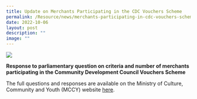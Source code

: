 ```yaml
---
title: Update on Merchants Participating in the CDC Vouchers Scheme
permalink: /Resource/news/merchants-participating-in-cdc-vouchers-scheme/
date: 2022-10-06
layout: post
description: ""
image: ""
---
```

![](/images/NewsRoom/Parliament%20House.jpg)

**Response to parliamentary question on criteria and number of merchants participating in the Community Development Council Vouchers Scheme**

The full questions and responses are available on the Ministry of Culture, Community and Youth (MCCY) website [here](https://www.mccy.gov.sg/about-us/news-and-resources/parliamentary-matters/2022/Oct/Update-on-Merchants-Participating-in-the-CDC-Vouchers-Scheme).